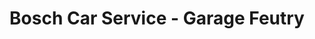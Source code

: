 ---
title: "Bosch Car Service - Garage Feutry"
url: /etaples/bosch-car-service-garage-feutry/
shop: Autowerkstatt
---